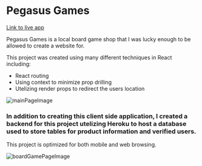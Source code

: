 # Pegasus Games

[Link to live app](https://pegasus-games.king-sawyer.vercel.app/)

Pegasus Games is a local board game shop that I was lucky enough to be allowed to create a website for.

This project was created using many different techniques in React including:

- React routing
- Using context to minimize prop drilling
- Utelizing render props to redirect the users location

![mainPageImage](https://i.imgur.com/DLC4D0E.png)

### In addition to creating this client side application, I created a backend for this project utelizing Heroku to host a database used to store tables for product information and verified users.

This project is optimized for both mobile and web browsing. 


![boardGamePageImage](https://i.imgur.com/Wb2FrgG.png)
